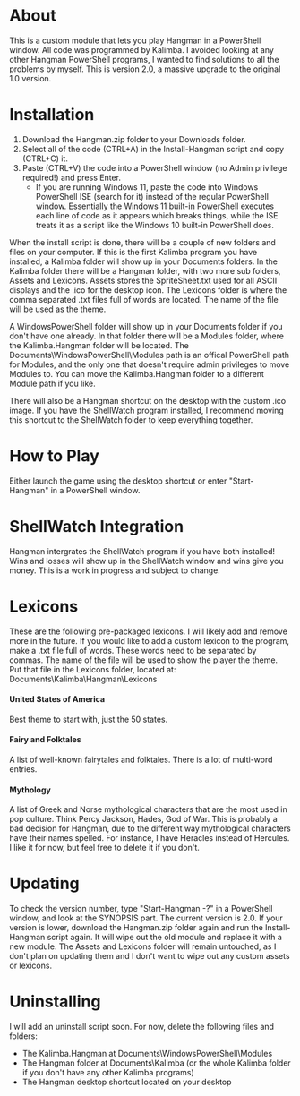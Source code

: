 # About

This is a custom module that lets you play Hangman in a PowerShell window. All code was programmed by Kalimba. I avoided looking at any other Hangman PowerShell programs, I wanted to find solutions to all the problems by myself. This is version 2.0, a massive upgrade to the original 1.0 version. 

# Installation

1. Download the Hangman.zip folder to your Downloads folder.
2. Select all of the code (CTRL+A) in the Install-Hangman script and copy (CTRL+C) it.
3. Paste (CTRL+V) the code into a PowerShell window (no Admin privilege required!) and press Enter.
    - If you are running Windows 11, paste the code into Windows PowerShell ISE (search for it) instead of the regular PowerShell window. Essentially the Windows 11 built-in PowerShell executes each line of code as it appears which breaks things, while the ISE treats it as a script like the Windows 10 built-in PowerShell does.

When the install script is done, there will be a couple of new folders and files on your computer. If this is the first Kalimba program you have installed, a Kalimba folder will show up in your Documents folders. In the Kalimba folder there will be a Hangman folder, with two more sub folders, Assets and Lexicons. Assets stores the SpriteSheet.txt used for all ASCII displays and the .ico for the desktop icon. The Lexicons folder is where the comma separated .txt files full of words are located. The name of the file will be used as the theme.

A WindowsPowerShell folder will show up in your Documents folder if you don't have one already. In that folder there will be a Modules folder, where the Kalimba.Hangman folder will be located. The Documents\WindowsPowerShell\Modules path is an offical PowerShell path for Modules, and the only one that doesn't require admin privileges to move Modules to. You can move the Kalimba.Hangman folder to a different Module path if you like. 

There will also be a Hangman shortcut on the desktop with the custom .ico image. If you have the ShellWatch program installed, I recommend moving this shortcut to the ShellWatch folder to keep everything together.

# How to Play

Either launch the game using the desktop shortcut or enter "Start-Hangman" in a PowerShell window.

# ShellWatch Integration

Hangman intergrates the ShellWatch program if you have both installed! Wins and losses will show up in the ShellWatch window and wins give you money. This is a work in progress and subject to change. 

# Lexicons

These are the following pre-packaged lexicons. I will likely add and remove more in the future. If you would like to add a custom lexicon to the program, make a .txt file full of words. These words need to be separated by commas. The name of the file will be used to show the player the theme. Put that file in the Lexicons folder, located at:
Documents\Kalimba\Hangman\Lexicons

#### United States of America

Best theme to start with, just the 50 states. 

#### Fairy and Folktales

A list of well-known fairytales and folktales. There is a lot of multi-word entries. 

#### Mythology

A list of Greek and Norse mythological characters that are the most used in pop culture. Think Percy Jackson, Hades, God of War. This is probably a bad decision for Hangman, due to the different way mythological characters have their names spelled. For instance, I have Heracles instead of Hercules. I like it for now, but feel free to delete it if you don't. 

# Updating

To check the version number, type "Start-Hangman -?" in a PowerShell window, and look at the SYNOPSIS part. The current version is 2.0. If your version is lower, download the Hangman.zip
folder again and run the Install-Hangman script again. It will wipe out the old module and replace it with a new module. The Assets and Lexicons folder will remain untouched, as I don't plan on updating them and I don't want to wipe out any custom assets or lexicons.

# Uninstalling 

I will add an uninstall script soon. For now, delete the following files and folders:

- The Kalimba.Hangman at Documents\WindowsPowerShell\Modules
- The Hangman folder at Documents\Kalimba (or the whole Kalimba folder if you don't have any other Kalimba programs)
- The Hangman desktop shortcut located on your desktop 